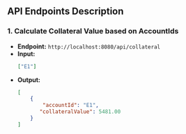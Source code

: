## API Endpoints Description

### 1. Calculate Collateral Value based on AccountIds
- **Endpoint:** `http://localhost:8080/api/collateral`
- **Input:** 
    ```json
    ["E1"]
    ```
- **Output:** 
    ```json
    [
        {
            "accountId": "E1",
           "collateralValue": 5481.00
        }
    ]
    ```